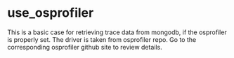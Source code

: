 # use_osprofiler

This is a basic case for retrieving trace data from mongodb, if the osprofiler is properly set. 
The driver is taken from osprofiler repo. Go to the corresponding osprofiler github site to review details.
